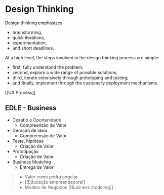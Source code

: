 # Design Thinking
Design thinking emphasizes 

- brainstorming, 
- quick iterations, 
- experimentation, 
- and short deadlines.


At a high level, the steps involved in the design thinking process are simple: 

* first, fully understand the problem; 
* second, explore a wide range of possible solutions; 
* third, iterate extensively through prototyping and testing; 
* and finally, implement through the customary deployment mechanisms.

[[UX Process]]


## EDLE - Business
* Desafio e Oportunidade
	* Compreensão de Valor
* Geração de ideia
	* Compreensão de Valor
* Teste, hipótese
	* Criação de Valor
* Prototipação
	* Criação de Valor
* Business Modeling
	* Entrega de Valor

> * Valor como pedra angular
> * [[Educação empreendedora]]
> * Modelo de Negocios [[Business modeling]]
